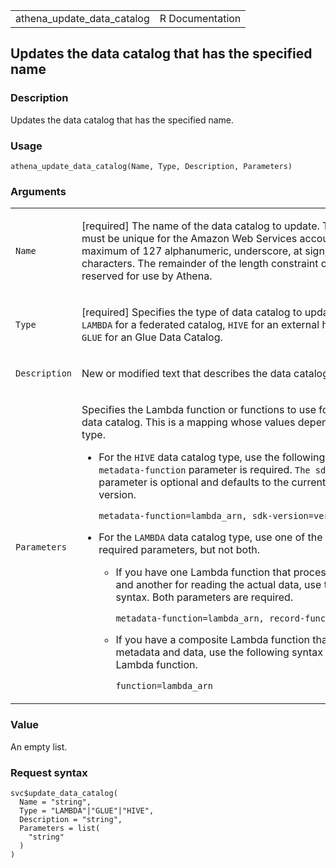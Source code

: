 <table style="width: 100%;">
<tbody>
<tr class="odd">
<td>athena_update_data_catalog</td>
<td style="text-align: right;">R Documentation</td>
</tr>
</tbody>
</table>

## Updates the data catalog that has the specified name

### Description

Updates the data catalog that has the specified name.

### Usage

    athena_update_data_catalog(Name, Type, Description, Parameters)

### Arguments

<table>
<colgroup>
<col style="width: 35%" />
<col style="width: 65%" />
</colgroup>
<tbody>
<tr class="odd">
<td><code id="athena_update_data_catalog_:_Name">Name</code></td>
<td><p>[required] The name of the data catalog to update. The catalog
name must be unique for the Amazon Web Services account and can use a
maximum of 127 alphanumeric, underscore, at sign, or hyphen characters.
The remainder of the length constraint of 256 is reserved for use by
Athena.</p></td>
</tr>
<tr class="even">
<td><code id="athena_update_data_catalog_:_Type">Type</code></td>
<td><p>[required] Specifies the type of data catalog to update. Specify
<code>LAMBDA</code> for a federated catalog, <code>HIVE</code> for an
external hive metastore, or <code>GLUE</code> for an Glue Data
Catalog.</p></td>
</tr>
<tr class="odd">
<td><code
id="athena_update_data_catalog_:_Description">Description</code></td>
<td><p>New or modified text that describes the data catalog.</p></td>
</tr>
<tr class="even">
<td><code
id="athena_update_data_catalog_:_Parameters">Parameters</code></td>
<td><p>Specifies the Lambda function or functions to use for updating
the data catalog. This is a mapping whose values depend on the catalog
type.</p>
<ul>
<li><p>For the <code>HIVE</code> data catalog type, use the following
syntax. The <code style="white-space: pre;">⁠metadata-function⁠</code>
parameter is required. <code
style="white-space: pre;">⁠The sdk-version⁠</code> parameter is optional
and defaults to the currently supported version.</p>
<p><code
style="white-space: pre;">⁠metadata-function=lambda_arn, sdk-version=version_number ⁠</code></p></li>
<li><p>For the <code>LAMBDA</code> data catalog type, use one of the
following sets of required parameters, but not both.</p>
<ul>
<li><p>If you have one Lambda function that processes metadata and
another for reading the actual data, use the following syntax. Both
parameters are required.</p>
<p><code
style="white-space: pre;">⁠metadata-function=lambda_arn, record-function=lambda_arn ⁠</code></p></li>
<li><p>If you have a composite Lambda function that processes both
metadata and data, use the following syntax to specify your Lambda
function.</p>
<p><code style="white-space: pre;">⁠function=lambda_arn ⁠</code></p></li>
</ul></li>
</ul></td>
</tr>
</tbody>
</table>

### Value

An empty list.

### Request syntax

    svc$update_data_catalog(
      Name = "string",
      Type = "LAMBDA"|"GLUE"|"HIVE",
      Description = "string",
      Parameters = list(
        "string"
      )
    )

